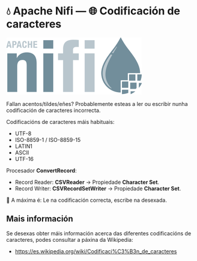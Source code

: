# 💧 Apache Nifi &mdash; 🌐 Codificación de caracteres

![Logo Apache Nifi](images/nifi/Apache-nifi-logo.svg#derecha "Logo Apache Nifi")

Fallan acentos/tildes/eñes? Probablemente esteas a ler ou escribir nunha codificación de caracteres incorrecta.

Codificacións de caracteres máis habituais:

- UTF-8
- ISO-8859-1 / ISO-8859-15
- LATIN1
- ASCII
- UTF-16

Procesador **ConvertRecord**:

- Record Reader: **CSVReader**  &rarr; Propiedade **Character Set**.
- Record Writer: **CSVRecordSetWriter** &rarr; Propiedade **Character Set**.

📝 A máxima é: Le na codificación correcta, escribe na desexada.

## Mais información

Se desexas obter máis información acerca das diferentes codificacións de caracteres, podes consultar a páxina da Wikipedia:

- <https://es.wikipedia.org/wiki/Codificaci%C3%B3n_de_caracteres>